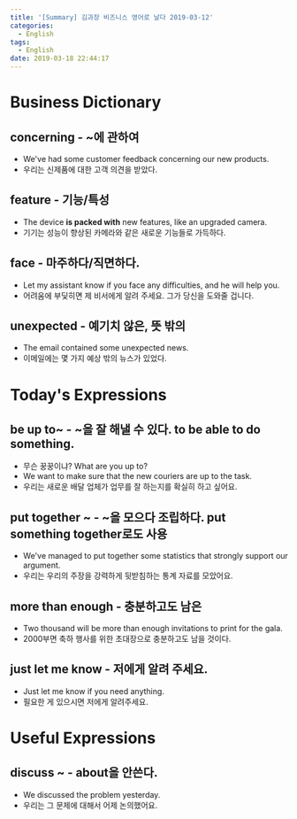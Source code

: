 ```yaml
---
title: '[Summary] 김과장 비즈니스 영어로 날다 2019-03-12'
categories:
  - English
tags:
  - English
date: 2019-03-18 22:44:17
---
```


# Business Dictionary

## concerning - ~에 관하여
- We've had some customer feedback concerning our new products.
- 우리는 신제품에 대한 고객 의견을 받았다.

## feature - 기능/특성
- The device **is packed with** new features, like an upgraded camera.
- 기기는 성능이 향상된 카메라와 같은 새로운 기능들로 가득하다.

## face - 마주하다/직면하다.
- Let my assistant know if you face any difficulties, and he will help you.
- 어려움에 부딫히면 제 비서에게 알려 주세요. 그가 당신을 도와줄 겁니다.

## unexpected - 예기치 않은, 뜻 밖의
- The email contained some unexpected news.
- 이메일에는 몇 가지 예상 밖의 뉴스가 있었다.

# Today's Expressions

## be up to~ - ~을 잘 해낼 수 있다. to be able to do something.
- 무슨 꿍꿍이냐? What are you up to?
- We want to make sure that the new couriers are up to the task.
- 우리는 새로운 배달 업체가 업무를 잘 하는지를 확실히 하고 싶어요.

## put together ~ - ~을 모으다 조립하다. put something together로도 사용
- We've managed to put together some statistics that strongly support our argument.
- 우리는 우리의 주장을 강력하게 뒷받침하는 통계 자료를 모았어요.

## more than enough - 충분하고도 남은
- Two thousand will be more than enough invitations to print for the gala.
- 2000부면 축하 행사를 위한 초대장으로 충분하고도 남을 것이다.

## just let me know - 저에게 알려 주세요.
- Just let me know if you need anything.
- 필요한 게 있으시면 저에게 알려주세요.

# Useful Expressions

## discuss ~ - about을 안쓴다.
- We discussed the problem yesterday.
- 우리는 그 문제에 대해서 어제 논의했어요.
